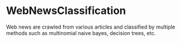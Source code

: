 # WebNewsClassification
Web news are crawled from various articles and classified by multiple methods such as multinomial naive bayes, decision trees, etc.
